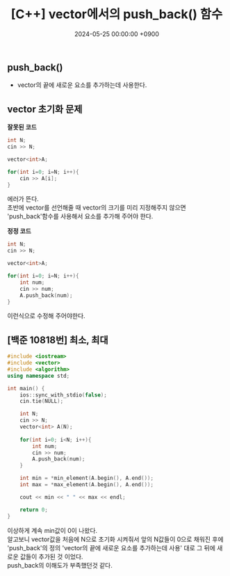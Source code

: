 ﻿---
classes: wide
toc: true
toc_label: "My Table of Contents"
#toc_icon: "cog"
layout: single
title: "[C++] vector에서의 push_back() 함수"
date: "2024-05-25 00:00:00 +0900"
last_modified_at: "2024-05-25 00:00:00 +0900"
categories:
  - C++
tags:
  - c++
  - baekjoon
author_profile: true
sidebar:
    nav: docs
---

## push_back()
- vector의 끝에 새로운 요소를 추가하는데 사용한다.

## vector 초기화 문제

**잘못된 코드**
```c++
int N;
cin >> N;

vector<int>A;

for(int i=0; i=N; i++){
	cin >> A[i];
}
```

에러가 뜬다.
<br/>초반에 vector를 선언해줄 때 vector의 크기를 미리 지정해주지 않으면 'push_back'함수를 사용해서 요소를 추가해 주어야 한다.


**정정 코드**
```c++
int N;
cin >> N;

vector<int>A;

for(int i=0; i=N; i++){
	int num;
	cin >> num;
	A.push_back(num);
}
```
이런식으로 수정해 주어야한다.


## [백준 10818번] 최소, 최대
```c++
#include <iostream>
#include <vector>
#include <algorithm>
using namespace std;

int main() {
    ios::sync_with_stdio(false);
    cin.tie(NULL);

    int N;
    cin >> N;
    vector<int> A(N);
    
    for(int i=0; i<N; i++){
        int num;
        cin >> num;
        A.push_back(num);
    }

    int min = *min_element(A.begin(), A.end());
    int max = *max_element(A.begin(), A.end());

    cout << min << " " << max << endl;

    return 0;
}
```
이상하게 계속 min값이 0이 나왔다.
<br/>알고보니 vector값을 처음에 N으로 초기화 시켜줘서 앞의 N값들이 0으로 채워진 후에 'push_back'의 정의 'vector의 끝에 새로운 요소를 추가하는데 사용' 대로 그 뒤에 새로운 값들이 추가된 것 이었다.
<br/>push_back의 이해도가 부족했던것 같다.